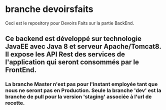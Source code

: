 # branche devoirsfaits
Ceci est le repository pour Devoirs Faits sur la partie BackEnd.

## Ce backend est développé sur technologie JavaEE avec Java 8 et serveur Apache/Tomcat8. Il expose les API Rest des services de l'application qui seront consommés par le FrontEnd.
### La branche Master n'est pas pour l'instant employée tant que nous ne seront pas en Production. Seule la branche 'dev' est la branche de pull pour la version 'staging' associée à l'url de recette.


